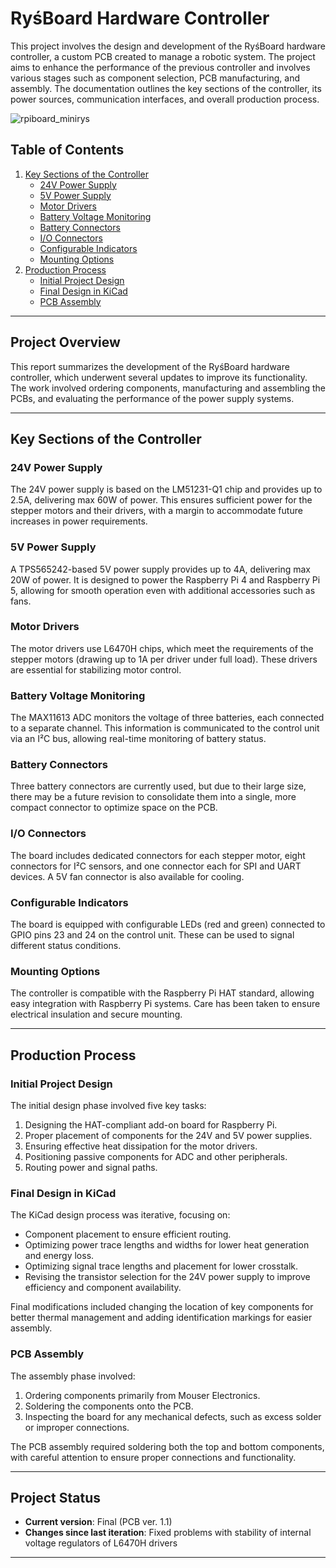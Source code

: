 # RyśBoard Hardware Controller

This project involves the design and development of the RyśBoard hardware controller, a custom PCB created to manage a robotic system. The project aims to enhance the performance of the previous controller and involves various stages such as component selection, PCB manufacturing, and assembly. The documentation outlines the key sections of the controller, its power sources, communication interfaces, and overall production process.

![rpiboard_minirys](https://github.com/user-attachments/assets/36a1c60d-4ee0-4100-b9d8-08ac19d54096)

## Table of Contents

1. [Key Sections of the Controller](#key-sections-of-the-controller)
   - [24V Power Supply](#24v-power-supply)
   - [5V Power Supply](#5v-power-supply)
   - [Motor Drivers](#motor-drivers)
   - [Battery Voltage Monitoring](#battery-voltage-monitoring)
   - [Battery Connectors](#battery-connectors)
   - [I/O Connectors](#io-connectors)
   - [Configurable Indicators](#configurable-indicators)
   - [Mounting Options](#mounting-options)
3. [Production Process](#production-process)
   - [Initial Project Design](#initial-project-design)
   - [Final Design in KiCad](#final-design-in-kicad)
   - [PCB Assembly](#pcb-assembly)

---

## Project Overview

This report summarizes the development of the RyśBoard hardware controller, which underwent several updates to improve its functionality. The work involved ordering components, manufacturing and assembling the PCBs, and evaluating the performance of the power supply systems.

---

## Key Sections of the Controller

### 24V Power Supply

The 24V power supply is based on the LM51231-Q1 chip and provides up to 2.5A, delivering max 60W of power. This ensures sufficient power for the stepper motors and their drivers, with a margin to accommodate future increases in power requirements.

### 5V Power Supply

A TPS565242-based 5V power supply provides up to 4A, delivering max 20W of power. It is designed to power the Raspberry Pi 4 and Raspberry Pi 5, allowing for smooth operation even with additional accessories such as fans.

### Motor Drivers

The motor drivers use L6470H chips, which meet the requirements of the stepper motors (drawing up to 1A per driver under full load). These drivers are essential for stabilizing motor control.

### Battery Voltage Monitoring

The MAX11613 ADC monitors the voltage of three batteries, each connected to a separate channel. This information is communicated to the control unit via an I²C bus, allowing real-time monitoring of battery status.

### Battery Connectors

Three battery connectors are currently used, but due to their large size, there may be a future revision to consolidate them into a single, more compact connector to optimize space on the PCB.

### I/O Connectors

The board includes dedicated connectors for each stepper motor, eight connectors for I²C sensors, and one connector each for SPI and UART devices. A 5V fan connector is also available for cooling.

### Configurable Indicators

The board is equipped with configurable LEDs (red and green) connected to GPIO pins 23 and 24 on the control unit. These can be used to signal different status conditions.

### Mounting Options

The controller is compatible with the Raspberry Pi HAT standard, allowing easy integration with Raspberry Pi systems. Care has been taken to ensure electrical insulation and secure mounting.

---

## Production Process

### Initial Project Design

The initial design phase involved five key tasks:
1. Designing the HAT-compliant add-on board for Raspberry Pi.
2. Proper placement of components for the 24V and 5V power supplies.
3. Ensuring effective heat dissipation for the motor drivers.
4. Positioning passive components for ADC and other peripherals.
5. Routing power and signal paths.

### Final Design in KiCad

The KiCad design process was iterative, focusing on:
- Component placement to ensure efficient routing.
- Optimizing power trace lengths and widths for lower heat generation and energy loss.
- Optimizing signal trace lengths and placement for lower crosstalk.
- Revising the transistor selection for the 24V power supply to improve efficiency and component availability.

Final modifications included changing the location of key components for better thermal management and adding identification markings for easier assembly.

### PCB Assembly

The assembly phase involved:
1. Ordering components primarily from Mouser Electronics.
2. Soldering the components onto the PCB.
3. Inspecting the board for any mechanical defects, such as excess solder or improper connections.

The PCB assembly required soldering both the top and bottom components, with careful attention to ensure proper connections and functionality.

---

## Project Status

- **Current version**: Final (PCB ver. 1.1)
- **Changes since last iteration**: Fixed problems with stability of internal voltage regulators of L6470H drivers

---
